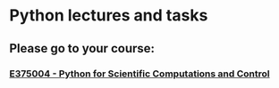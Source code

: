 # Python lectures and tasks

## Please go to your course:

### [E375004 - Python for Scientific Computations and Control](course-E375004.md)